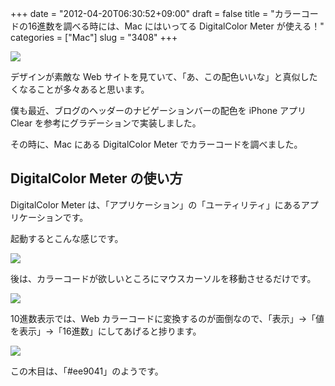 +++
date = "2012-04-20T06:30:52+09:00"
draft = false
title = "カラーコードの16進数を調べる時には、Mac にはいってる DigitalColor Meter が使える！"
categories = ["Mac"]
slug = "3408"
+++

![](/images/2012/04/3408_1.png)

デザインが素敵な Web サイトを見ていて、「あ、この配色いいな」と真似したくなることが多々あると思います。

僕も最近、ブログのヘッダーのナビゲーションバーの配色を iPhone アプリ Clear を参考にグラデーションで実装しました。

その時に、Mac にある DigitalColor Meter でカラーコードを調べました。

## DigitalColor Meter の使い方

DigitalColor Meter は、「アプリケーション」の「ユーティリティ」にあるアプリケーションです。

起動するとこんな感じです。

![](/images/2012/04/3408_2.png)

後は、カラーコードが欲しいところにマウスカーソルを移動させるだけです。

![](/images/2012/04/3408_3.png)

10進数表示では、Web カラーコードに変換するのが面倒なので、「表示」→「値を表示」→「16進数」にしてあげると捗ります。

![](/images/2012/04/3408_4.png)

この木目は、「#ee9041」のようです。
